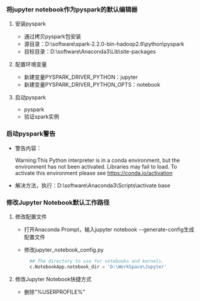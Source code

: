 ### 将jupyter notebook作为pyspark的默认编辑器

1. 安装pyspark

   - 通过拷贝pyspark包安装
   - 源目录：D:\software\spark-2.2.0-bin-hadoop2.6\python\pyspark
   - 目标目录：D:\software\Anaconda3\Lib\site-packages
2. 配置环境变量
   - 新建变量PYSPARK_DRIVER_PYTHON：jupyter
   - 新建变量PYSPARK_DRIVER_PYTHON_OPTS：notebook
3. 启动pyspark
   - pyspark
   - 验证spark实例

### 启动pyspark警告

- 警告内容：

  Warning:This Python interpreter is in a conda environment, but the environment has
  not been activated.  Libraries may fail to load.  To activate this environment
  please see https://conda.io/activation

- 解决方法，执行：D:\software\Anaconda3\Scripts\activate base

### 修改Jupyter Notebook默认工作路径

1. 修改配置文件

   - 打开Anaconda Prompt，输入jupyter notebook --generate-config生成配置文件

   - 修改jupyter_notebook_config.py
   
     ```python
       ## The directory to use for notebooks and kernels.
       c.NotebookApp.notebook_dir = 'D:\WorkSpace\Jupyter'
     ```

2. 修改Jupyter Notebook快捷方式
   
   - 删除"%USERPROFILE%"
